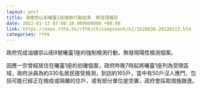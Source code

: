 ```yaml
---
layout: post
title: 油塘崇山街曦臺1座強檢行動結束　無發現確診
date: 2022-01-13 07:08:18.000000000 +08:00
link: https://news.rthk.hk/rthk/ch/component/k2/1628636-20220113.htm
categories: rthk
---
```


政府完成油塘崇山街8號曦臺1座的強制檢測行動，無發現陽性檢測個案。

因應一宗曾經居住在曦臺1座的初確個案，政府昨晚7時起將曦臺1座列為受限區域，政府派員為約330名居民接受檢測，到訪約165戶，當中有50戶沒人應門，包括可能已經正在檢疫或隔離的住戶，或有部分單位是空置，政府會採取措施跟進。
